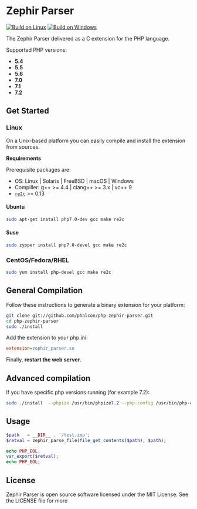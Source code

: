 # Zephir Parser

[![Build on Linux](https://travis-ci.org/phalcon/php-zephir-parser.svg?branch=master)](https://travis-ci.org/phalcon/php-zephir-parser)
[![Build on Windows](https://ci.appveyor.com/api/projects/status/r4k8baw1iy54v2wt/branch/master?svg=true)](https://ci.appveyor.com/project/sergeyklay/php-zephir-parser/branch/master)

The Zephir Parser delivered as a C extension for the PHP language.

Supported PHP versions:

- **5.4**
- **5.5**
- **5.6**
- **7.0**
- **7.1**
- **7.2**

## Get Started

### Linux

On a Unix-based platform you can easily compile and install the extension from sources.

**Requirements**

Prerequisite packages are:

* OS: Linux | Solaris | FreeBSD | macOS | Windows
* Compiller: g++ >= 4.4 | clang++ >= 3.x | vc++ 9
* [`re2c`](http://re2c.org/) >= 0.13

#### Ubuntu

```bash
sudo apt-get install php7.0-dev gcc make re2c
```

#### Suse

```bash
sudo zypper install php7.0-devel gcc make re2c
```

### CentOS/Fedora/RHEL

```bash
sudo yum install php-devel gcc make re2c
```

## General Compilation

Follow these instructions to generate a binary extension for your platform:

```bash
git clone git://github.com/phalcon/php-zephir-parser.git
cd php-zephir-parser
sudo ./install
```

Add the extension to your php.ini:

```ini
extension=zephir_parser.so
```

Finally, **restart the web server**.

## Advanced compilation

If you have specific php versions running (for example 7.2):

```bash
sudo ./install  --phpize /usr/bin/phpize7.2 --php-config /usr/bin/php-config7.2
```

## Usage

```php
$path   = __DIR__ . '/test.zep';
$retval = zephir_parse_file(file_get_contents($path), $path);

echo PHP_EOL;
var_export($retval);
echo PHP_EOL;
```

## License

Zephir Parser is open source software licensed under the MIT License. See the LICENSE file for more
